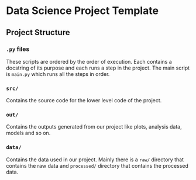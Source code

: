 # Data Science Project Template

## Project Structure

### `.py` files

These scripts are ordered by the order of execution. Each contains a docstring of its purpose and each runs a step in the project. The main script is `main.py` which runs all the steps in order.

### `src/`

Contains the source code for the lower level code of the project.

### `out/`

Contains the outputs generated from our project like plots, analysis data, models and so on.

### `data/`

Contains the data used in our project. Mainly there is a `raw/` directory that contains the raw data and `processed/` directory that contains the processed data.
